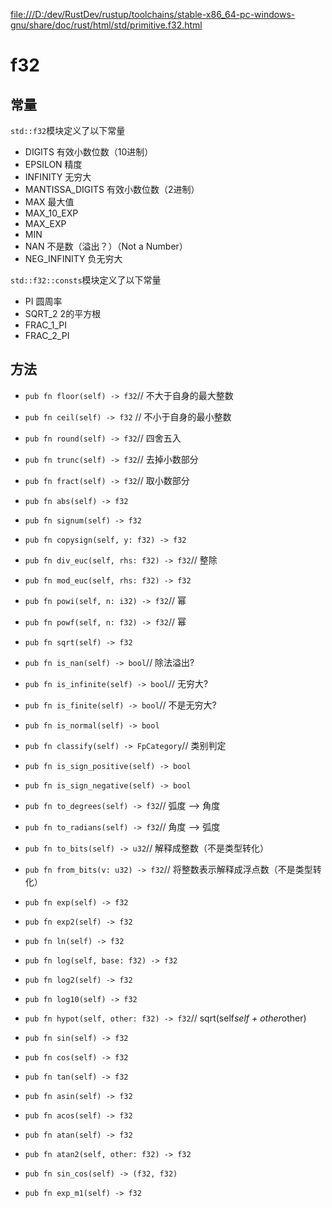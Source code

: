 
[file:///D:/dev/RustDev/rustup/toolchains/stable-x86_64-pc-windows-gnu/share/doc/rust/html/std/primitive.f32.html](file:///D:/dev/RustDev/rustup/toolchains/stable-x86_64-pc-windows-gnu/share/doc/rust/html/std/primitive.f32.html)

# f32

## 常量

`std::f32`模块定义了以下常量

* DIGITS 有效小数位数（10进制）
* EPSILON 精度
* INFINITY 无穷大
* MANTISSA_DIGITS  有效小数位数（2进制）
* MAX 最大值
* MAX_10_EXP
* MAX_EXP
* MIN
* NAN 不是数（溢出？）（Not a Number）
* NEG_INFINITY 负无穷大

`std::f32::consts`模块定义了以下常量

* PI 圆周率
* SQRT_2  2的平方根
* FRAC_1_PI
* FRAC_2_PI

## 方法

* `pub fn floor(self) -> f32`// 不大于自身的最大整数
* `pub fn ceil(self) -> f32` // 不小于自身的最小整数
* `pub fn round(self) -> f32`// 四舍五入
* `pub fn trunc(self) -> f32`// 去掉小数部分
* `pub fn fract(self) -> f32`// 取小数部分
* `pub fn abs(self) -> f32`
* `pub fn signum(self) -> f32`
* `pub fn copysign(self, y: f32) -> f32`
* `pub fn div_euc(self, rhs: f32) -> f32`// 整除
* `pub fn mod_euc(self, rhs: f32) -> f32`
* `pub fn powi(self, n: i32) -> f32`// 幂
* `pub fn powf(self, n: f32) -> f32`// 幂
* `pub fn sqrt(self) -> f32`
* `pub fn is_nan(self) -> bool`// 除法溢出?
* `pub fn is_infinite(self) -> bool`// 无穷大?
* `pub fn is_finite(self) -> bool`// 不是无穷大?
* `pub fn is_normal(self) -> bool`
* `pub fn classify(self) -> FpCategory`// 类别判定
* `pub fn is_sign_positive(self) -> bool`
* `pub fn is_sign_negative(self) -> bool`
* `pub fn to_degrees(self) -> f32`// 弧度 --> 角度
* `pub fn to_radians(self) -> f32`// 角度 --> 弧度
* `pub fn to_bits(self) -> u32`// 解释成整数（不是类型转化）
* `pub fn from_bits(v: u32) -> f32`// 将整数表示解释成浮点数（不是类型转化）

* `pub fn exp(self) -> f32`
* `pub fn exp2(self) -> f32`
* `pub fn ln(self) -> f32`
* `pub fn log(self, base: f32) -> f32`
* `pub fn log2(self) -> f32`
* `pub fn log10(self) -> f32`
* `pub fn hypot(self, other: f32) -> f32`// sqrt(self*self + other*other)
* `pub fn sin(self) -> f32`
* `pub fn cos(self) -> f32`
* `pub fn tan(self) -> f32`
* `pub fn asin(self) -> f32`
* `pub fn acos(self) -> f32`
* `pub fn atan(self) -> f32`
* `pub fn atan2(self, other: f32) -> f32`
* `pub fn sin_cos(self) -> (f32, f32)`
* `pub fn exp_m1(self) -> f32`